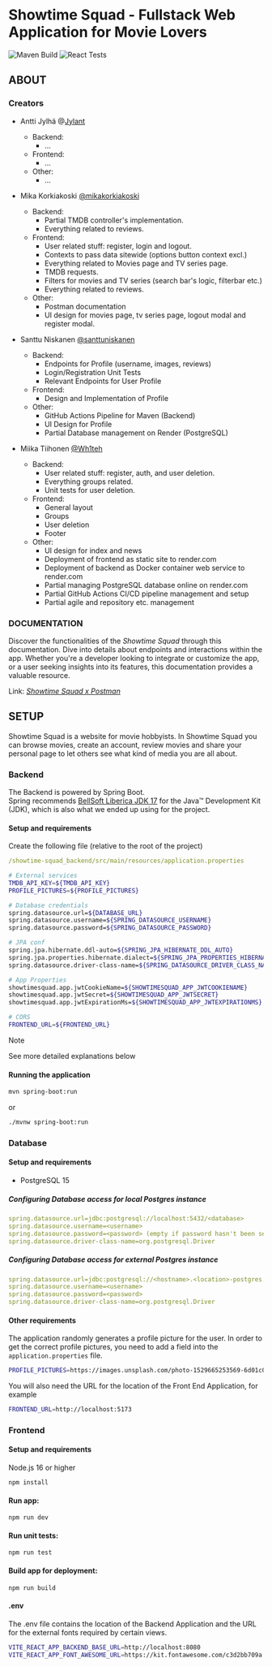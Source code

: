 # Showtime Squad - Fullstack Web Application for Movie Lovers

![Maven Build](https://github.com/tvt22-3/showtime-squad/actions/workflows/backend-tests.yaml/badge.svg)
![React Tests](https://github.com/tvt22-3/showtime-squad/actions/workflows/frontend-tests.yaml/badge.svg)

## ABOUT

### Creators
* Antti Jylhä @[Jylant](https://github.com/Jylant)
  - Backend:
    * ...
  - Frontend:
    * ...
  - Other:
    * ...

* Mika Korkiakoski [@mikakorkiakoski](https://github.com/mikakorkiakoski)
  - Backend:
    * Partial TMDB controller's implementation.
    * Everything related to reviews.
  - Frontend:
    * User related stuff: register, login and logout.
    * Contexts to pass data sitewide (options button context excl.)
    * Everything related to Movies page and TV series page.
    * TMDB requests.
    * Filters for movies and TV series (search bar's logic, filterbar etc.)
    * Everything related to reviews.
  - Other:
    * Postman documentation
    * UI design for movies page, tv series page, logout modal and register modal.

* Santtu Niskanen [@santtuniskanen](https://github.com/santtuniskanen)
  - Backend:
    * Endpoints for Profile (username, images, reviews)
    * Login/Registration Unit Tests
    * Relevant Endpoints for User Profile
  - Frontend:
    * Design and Implementation of Profile
  - Other:
    * GitHub Actions Pipeline for Maven (Backend)
    * UI Design for Profile
    * Partial Database management on Render (PostgreSQL)

* Miika Tiihonen [@Wh1teh](https://github.com/Wh1teh)
  - Backend:
    * User related stuff: register, auth, and user deletion.
    * Everything groups related.
    * Unit tests for user deletion.
  - Frontend:
    * General layout
    * Groups
    * User deletion
    * Footer
  - Other:
    * UI design for index and news
    * Deployment of frontend as static site to render.com
    * Deployment of backend as Docker container web service to render.com
    * Partial managing PostgreSQL database online on render.com
    * Partial GitHub Actions CI/CD pipeline management and setup
    * Partial agile and repository etc. management

### DOCUMENTATION

Discover the functionalities of the *Showtime Squad* through this documentation. Dive into details about endpoints and interactions within the app. Whether you're a developer looking to integrate or customize the app, or a user seeking insights into its features, this documentation provides a valuable resource.

Link: [*Showtime Squad x Postman*](https://documenter.getpostman.com/view/26545619/2s9Ye8hFMi)

## SETUP

Showtime Squad is a website for movie hobbyists. In Showtime Squad 
you can browse movies, create an account, review movies and share
your personal page to let others see what kind of media you are
all about. 


### Backend

The Backend is powered by Spring Boot. <br>
Spring recommends [BellSoft Liberica JDK 17](https://bell-sw.com/pages/downloads/#jdk-17-lts)
for the Java™ Development Kit (JDK), which is also what we ended
up using for the project.

#### Setup and requirements

Create the following file (relative to the root of the project)
```yaml
/showtime-squad_backend/src/main/resources/application.properties
```

```bash
# External services
TMDB_API_KEY=${TMDB_API_KEY}
PROFILE_PICTURES=${PROFILE_PICTURES}

# Database credentials
spring.datasource.url=${DATABASE_URL}
spring.datasource.username=${SPRING_DATASOURCE_USERNAME}
spring.datasource.password=${SPRING_DATASOURCE_PASSWORD}

# JPA conf
spring.jpa.hibernate.ddl-auto=${SPRING_JPA_HIBERNATE_DDL_AUTO}
spring.jpa.properties.hibernate.dialect=${SPRING_JPA_PROPERTIES_HIBERNATE_DIALECT}
spring.datasource.driver-class-name=${SPRING_DATASOURCE_DRIVER_CLASS_NAME}

# App Properties
showtimesquad.app.jwtCookieName=${SHOWTIMESQUAD_APP_JWTCOOKIENAME}
showtimesquad.app.jwtSecret=${SHOWTIMESQUAD_APP_JWTSECRET}
showtimesquad.app.jwtExpirationMs=${SHOWTIMESQUAD_APP_JWTEXPIRATIONMS}

# CORS
FRONTEND_URL=${FRONTEND_URL}
```

> [!NOTE]
> See more detailed explanations below

#### Running the application

```bash
mvn spring-boot:run
```
or

```bash
./mvnw spring-boot:run
```

### Database

#### Setup and requirements

- PostgreSQL 15

##### Configuring Database access for local Postgres instance

```yaml
spring.datasource.url=jdbc:postgresql://localhost:5432/<database>
spring.datasource.username=<username>
spring.datasource.password=<password> (empty if password hasn't been set)
spring.datasource.driver-class-name=org.postgresql.Driver
```

##### Configuring Database access for external Postgres instance

```yaml
spring.datasource.url=jdbc:postgresql://<hostname>.<location>-postgres.render.com/<database>
spring.datasource.username=<username>
spring.datasource.password=<password>
spring.datasource.driver-class-name=org.postgresql.Driver
```

#### Other requirements
The application randomly generates a profile picture for the user.
In order to get the correct profile pictures, you need to add a field
into the `application.properties` file.
```bash
PROFILE_PICTURES=https://images.unsplash.com/photo-1529665253569-6d01c0eaf7b6?,/{another_link_here},/{...}
```

You will also need the URL for the location of the Front End 
Application, for example
```bash
FRONTEND_URL=http://localhost:5173
```

### Frontend

#### Setup and requirements

Node.js 16 or higher

`npm install`

#### Run app:

`npm run dev`

#### Run unit tests:

`npm run test`

#### Build app for deployment:

`npm run build`


#### .env
The .env file contains the location of the Backend Application and the 
URL for the external fonts required by certain views.
```bash
VITE_REACT_APP_BACKEND_BASE_URL=http://localhost:8080
VITE_REACT_APP_FONT_AWESOME_URL=https://kit.fontawesome.com/c3d2bb709a.js
```
